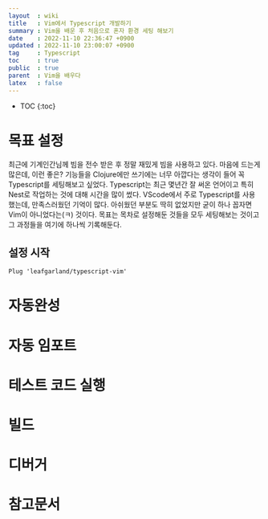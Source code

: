 ```yaml
---
layout  : wiki
title   : Vim에서 Typescript 개발하기
summary : Vim을 배운 후 처음으로 혼자 환경 세팅 해보기
date    : 2022-11-10 22:36:47 +0900
updated : 2022-11-10 23:00:07 +0900
tag     : Typescript
toc     : true
public  : true
parent  : Vim을 배우다
latex   : false
---
```

* TOC
{:toc}

# 목표 설정
최근에 기계인간님께 빔을 전수 받은 후 정말 재밌게 빔을 사용하고 있다. 마음에 드는게 많은데, 이런 좋은? 기능들을 Clojure에만 쓰기에는 너무 아깝다는 생각이 들어 꼭 Typescript를 세팅해보고 싶었다. Typescript는 최근 몇년간 잘 써온 언어이고 특히 Nest로 작업하는 것에 대해 시간을 많이 썼다. VScode에서 주로 Typescript를 사용했는데, 만족스러웠던 기억이 많다. 아쉬웠던 부분도 딱히 없었지만 굳이 하나 꼽자면 Vim이 아니었다는(ㅋ) 것이다. 
목표는 목차로 설정해둔 것들을 모두 세팅해보는 것이고 그 과정들을 여기에 하나씩 기록해둔다.

## 설정 시작
```vimscript
Plug 'leafgarland/typescript-vim' 
```

# 자동완성
# 자동 임포트
# 테스트 코드 실행
# 빌드
# 디버거
# 참고문서
